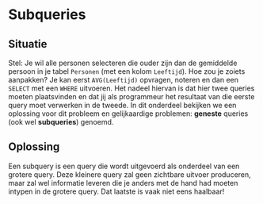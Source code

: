 # Subqueries

## Situatie

Stel: Je wil alle personen selecteren die ouder zijn dan de gemiddelde persoon in je tabel `Personen` (met een kolom `Leeftijd`). Hoe zou je zoiets aanpakken? Je kan eerst `AVG(Leeftijd)` opvragen, noteren en dan een `SELECT` met een `WHERE` uitvoeren. Het nadeel hiervan is dat hier twee queries moeten plaatsvinden en dat jij als programmeur het resultaat van die eerste query moet verwerken in de tweede. In dit onderdeel bekijken we een oplossing voor dit probleem en gelijkaardige problemen: **geneste** queries (ook wel **subqueries**) genoemd.

## Oplossing

Een subquery is een query die wordt uitgevoerd als onderdeel van een grotere query. Deze kleinere query zal geen zichtbare uitvoer produceren, maar zal wel informatie leveren die je anders met de hand had moeten intypen in de grotere query. Dat laatste is vaak niet eens haalbaar!
